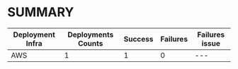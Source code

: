# SUMMARY

Deployment Infra | Deployments Counts | Success | Failures | Failures issue
--- | --- | --- | --- | ---
AWS | 1 | 1 | 0 | --- | ---
